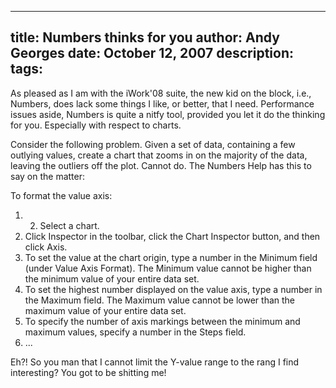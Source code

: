 -----
title:  Numbers thinks for you
author: Andy Georges
date: October 12, 2007
description: 
tags: 
-----







As pleased as I am with the iWork'08 suite, the new kid on the block,
i.e., Numbers, does lack some things I like, or better, that I need.
Performance issues aside, Numbers is quite a nitfy tool, provided you
let it do the thinking for you. Especially with respect to charts.


Consider the following problem. Given a set of data, containing a few
outlying values, create a chart that zooms in on the majority of the
data, leaving the outliers off the plot. Cannot do. The Numbers Help has
this to say on the matter:


To format the value axis:


1.  2.  Select a chart.
3.  Click Inspector in the toolbar, click the Chart Inspector button,
and then click Axis.
4.  To set the value at the chart origin, type a number in the Minimum
field (under Value Axis Format). The Minimum value cannot be higher
than the minimum value of your entire data set. 
5.  To set the highest number displayed on the value axis, type a number
in the Maximum field. The Maximum value cannot be lower than the
maximum value of your entire data set. 
6.  To specify the number of axis markings between the minimum and
maximum values, specify a number in the Steps field.
7.  ...


Eh?! So you man that I cannot limit the Y-value range to the rang I find
interesting? You got to be shitting me!




